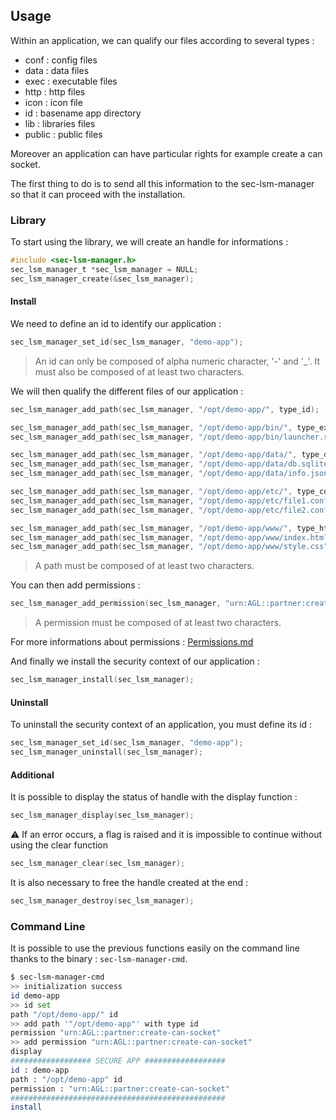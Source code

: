 ## Usage

Within an application, we can qualify our files according to several types :

- conf   : config files
- data   : data files
- exec   : executable files
- http   : http files
- icon   : icon file
- id     : basename app directory
- lib    : libraries files
- public : public files

Moreover an application can have particular rights for example create a can socket.

The first thing to do is to send all this information to the sec-lsm-manager
so that it can proceed with the installation.

### Library

To start using the library, we will create an handle for informations :

```c
#include <sec-lsm-manager.h>
sec_lsm_manager_t *sec_lsm_manager = NULL;
sec_lsm_manager_create(&sec_lsm_manager);
```

#### Install

We need to define an id to identify our application :

```c
sec_lsm_manager_set_id(sec_lsm_manager, "demo-app");
```

> An id can only be composed of alpha numeric character, '-' and '_'. It must also be composed of at least two characters.

We will then qualify the different files of our application :

```c
sec_lsm_manager_add_path(sec_lsm_manager, "/opt/demo-app/", type_id);

sec_lsm_manager_add_path(sec_lsm_manager, "/opt/demo-app/bin/", type_exec);
sec_lsm_manager_add_path(sec_lsm_manager, "/opt/demo-app/bin/launcher.sh", type_exec);

sec_lsm_manager_add_path(sec_lsm_manager, "/opt/demo-app/data/", type_data);
sec_lsm_manager_add_path(sec_lsm_manager, "/opt/demo-app/data/db.sqlite", type_data);
sec_lsm_manager_add_path(sec_lsm_manager, "/opt/demo-app/data/info.json", type_data);

sec_lsm_manager_add_path(sec_lsm_manager, "/opt/demo-app/etc/", type_conf);
sec_lsm_manager_add_path(sec_lsm_manager, "/opt/demo-app/etc/file1.conf", type_conf);
sec_lsm_manager_add_path(sec_lsm_manager, "/opt/demo-app/etc/file2.config", type_conf);

sec_lsm_manager_add_path(sec_lsm_manager, "/opt/demo-app/www/", type_http);
sec_lsm_manager_add_path(sec_lsm_manager, "/opt/demo-app/www/index.html", type_http);
sec_lsm_manager_add_path(sec_lsm_manager, "/opt/demo-app/www/style.css", type_http);
```

> A path must be composed of at least two characters.

You can then add permissions :

```c
sec_lsm_manager_add_permission(sec_lsm_manager, "urn:AGL::partner:create-can-socket")
```

> A permission must be composed of at least two characters.

For more informations about permissions : [Permissions.md](./Permissions.md)

And finally we install the security context of our application :

```c
sec_lsm_manager_install(sec_lsm_manager);
```

#### Uninstall

To uninstall the security context of an application, you must define its id :

```c
sec_lsm_manager_set_id(sec_lsm_manager, "demo-app");
sec_lsm_manager_uninstall(sec_lsm_manager);
```

#### Additional

It is possible to display the status of handle with the display function :

```c
sec_lsm_manager_display(sec_lsm_manager);
```

⚠ If an error occurs, a flag is raised and it is impossible to continue without using the clear function

```c
sec_lsm_manager_clear(sec_lsm_manager);
```

It is also necessary to free the handle created at the end :

```c
sec_lsm_manager_destroy(sec_lsm_manager);
```


### Command Line

It is possible to use the previous functions easily on the command line 
thanks to the binary : `sec-lsm-manager-cmd`.

```bash
$ sec-lsm-manager-cmd
>> initialization success
id demo-app
>> id set
path "/opt/demo-app/" id
>> add path '"/opt/demo-app"' with type id
permission "urn:AGL::partner:create-can-socket"
>> add permission "urn:AGL::partner:create-can-socket"
display
################## SECURE APP ##################
id : demo-app
path : "/opt/demo-app" id
permission : "urn:AGL::partner:create-can-socket"
################################################
install
```